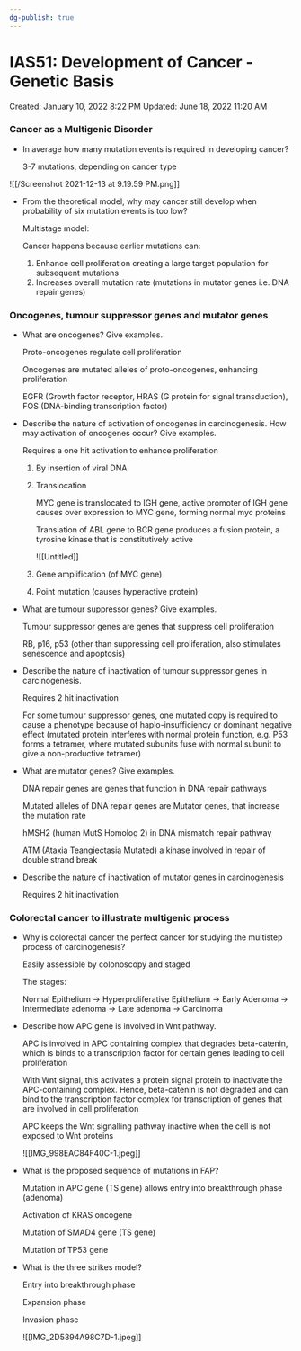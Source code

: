 ```yaml
---
dg-publish: true
---
```


# IAS51: Development of Cancer - Genetic Basis

Created: January 10, 2022 8:22 PM
Updated: June 18, 2022 11:20 AM

### Cancer as a Multigenic Disorder

- In average how many mutation events is required in developing cancer?
    
    3-7 mutations, depending on cancer type
    

![[/Screenshot 2021-12-13 at 9.19.59 PM.png]]

- From the theoretical model, why may cancer still develop when probability of six mutation events is too low?
    
    Multistage model:
    
    Cancer happens because earlier mutations can:
    
    1. Enhance cell proliferation creating a large target population for subsequent mutations
    2. Increases overall mutation rate (mutations in mutator genes i.e. DNA repair genes)

### Oncogenes, tumour suppressor genes and mutator genes

- What are oncogenes? Give examples.
    
    Proto-oncogenes regulate cell proliferation
    
    Oncogenes are mutated alleles of proto-oncogenes, enhancing proliferation
    
    EGFR (Growth factor receptor, HRAS (G protein for signal transduction), FOS (DNA-binding transcription factor)
    
- Describe the nature of activation of oncogenes in carcinogenesis. How may activation of oncogenes occur? Give examples.
    
    Requires a one hit activation to enhance proliferation
    
    1. By insertion of viral DNA
    2. Translocation
        
        MYC gene is translocated to IGH gene, active promoter of IGH gene causes over expression to MYC gene, forming normal myc proteins
        
        Translation of ABL gene to BCR gene produces a fusion protein, a tyrosine kinase that is constitutively active
        
        ![[Untitled]]
        
    3. Gene amplification (of MYC gene)
    4. Point mutation (causes hyperactive protein)
- What are tumour suppressor genes? Give examples.
    
    Tumour suppressor genes are genes that suppress cell proliferation
    
    RB, p16, p53 (other than suppressing cell proliferation, also stimulates senescence and apoptosis)
    
- Describe the nature of inactivation of tumour suppressor genes in carcinogenesis.
    
    Requires 2 hit inactivation
    
    For some tumour suppressor genes, one mutated copy is required to cause a phenotype because of haplo-insufficiency or dominant negative effect (mutated protein interferes with normal protein function, e.g. P53 forms a tetramer, where mutated subunits fuse with normal subunit to give a non-productive tetramer)
    
- What are mutator genes? Give examples.
    
    DNA repair genes are genes that function in DNA repair pathways
    
    Mutated alleles of DNA repair genes are Mutator genes, that increase the mutation rate
    
    hMSH2 (human MutS Homolog 2) in DNA mismatch repair pathway
    
    ATM (Ataxia Teangiectasia Mutated) a kinase involved in repair of double strand break
    
- Describe the nature of inactivation of mutator genes in carcinogenesis
    
    Requires 2 hit inactivation
    

### Colorectal cancer to illustrate multigenic process

- Why is colorectal cancer the perfect cancer for studying the multistep process of carcinogenesis?
    
    Easily assessible by colonoscopy and staged
    
    The stages:
    
    Normal Epithelium → Hyperproliferative Epithelium → Early Adenoma → Intermediate adenoma → Late adenoma → Carcinoma
    
- Describe how APC gene is involved in Wnt pathway.
    
    APC is involved in APC containing complex that degrades beta-catenin, which is binds to a transcription factor for certain genes leading to cell proliferation
    
    With Wnt signal, this activates a protein signal protein to inactivate the APC-containing complex. Hence, beta-catenin is not degraded and can bind to the transcription factor complex for transcription of genes that are involved in cell proliferation
    
    APC keeps the Wnt signalling pathway inactive when the cell is not exposed to Wnt proteins
    
    ![[IMG_998EAC84F40C-1.jpeg]]
    
- What is the proposed sequence of mutations in FAP?
    
    Mutation in APC gene (TS gene) allows entry into breakthrough phase (adenoma)
    
    Activation of KRAS oncogene 
    
    Mutation of SMAD4 gene (TS gene)
    
    Mutation of TP53 gene
    
- What is the three strikes model?
    
    Entry into breakthrough phase
    
    Expansion phase
    
    Invasion phase
    
    ![[IMG_2D5394A98C7D-1.jpeg]]